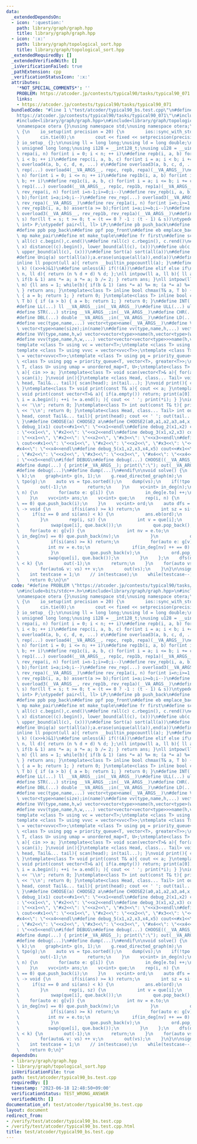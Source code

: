 ```yaml
---
data:
  _extendedDependsOn:
  - icon: ':question:'
    path: library/graph/graph.hpp
    title: library/graph/graph.hpp
  - icon: ':x:'
    path: library/graph/topological_sort.hpp
    title: library/graph/topological_sort.hpp
  _extendedRequiredBy: []
  _extendedVerifiedWith: []
  _isVerificationFailed: true
  _pathExtension: cpp
  _verificationStatusIcon: ':x:'
  attributes:
    '*NOT_SPECIAL_COMMENTS*': ''
    PROBLEM: https://atcoder.jp/contests/typical90/tasks/typical90_071
    links:
    - https://atcoder.jp/contests/typical90/tasks/typical90_071
  bundledCode: "#line 1 \"test/atcoder/typical90_bs.test.cpp\"\n#define PROBLEM \"\
    https://atcoder.jp/contests/typical90/tasks/typical90_071\"\n#include<bits/stdc++.h>\n\
    #include<library/graph/graph.hpp>\n#include<library/graph/topological_sort.hpp>\n\
    \nnamespace otera {}\nusing namespace std;\nusing namespace otera;\n\nstruct io_setup\
    \ {\n    io_setup(int precision = 20) {\n        ios::sync_with_stdio(false);\n\
    \        cin.tie(0);\n        cout << fixed << setprecision(precision);\n    }\n\
    } io_setup_ {};\n\nusing ll = long long;\nusing ld = long double;\nusing ull =\
    \ unsigned long long;\nusing i128 = __int128_t;\nusing u128 = __uint128_t;\n#define\
    \ repa(i, n) for(int i = 0; i < n; ++ i)\n#define repb(i, a, b) for(int i = a;\
    \ i < b; ++ i)\n#define repc(i, a, b, c) for(int i = a; i < b; i += c)\n#define\
    \ overload4(a, b, c, d, e, ...) e\n#define overload3(a, b, c, d, ...) d\n#define\
    \ rep(...) overload4(__VA_ARGS__, repc, repb, repa)(__VA_ARGS__)\n#define rep1a(i,\
    \ n) for(int i = 0; i <= n; ++ i)\n#define rep1b(i, a, b) for(int i = a; i <=\
    \ b; ++ i)\n#define rep1c(i, a, b, c) for(int i = a; i <= b; i += c)\n#define\
    \ rep1(...) overload4(__VA_ARGS__, rep1c, rep1b, rep1a)(__VA_ARGS__)\n#define\
    \ rev_repa(i, n) for(int i=n-1;i>=0;i--)\n#define rev_repb(i, a, b) assert(a >\
    \ b);for(int i=a;i>b;i--)\n#define rev_rep(...) overload3(__VA_ARGS__, rev_repb,\
    \ rev_repa)(__VA_ARGS__)\n#define rev_rep1a(i, n) for(int i=n;i>=1;i--)\n#define\
    \ rev_rep1b(i, a, b) assert(a >= b);for(int i=a;i>=b;i--)\n#define rev_rep1(...)\
    \ overload3(__VA_ARGS__, rev_rep1b, rev_rep1a)(__VA_ARGS__)\n#define for_subset(t,\
    \ s) for(ll t = s; t >= 0; t = (t == 0 ? -1 : (t - 1) & s))\ntypedef pair<int,\
    \ int> P;\ntypedef pair<ll, ll> LP;\n#define pb push_back\n#define pf push_front\n\
    #define ppb pop_back\n#define ppf pop_front\n#define eb emplace_back\n#define\
    \ mp make_pair\n#define mt make_tuple\n#define fr first\n#define sc second\n#define\
    \ all(c) c.begin(),c.end()\n#define rall(c) c.rbegin(), c.rend()\n#define lb(c,\
    \ x) distance((c).begin(), lower_bound(all(c), (x)))\n#define ub(c, x) distance((c).begin(),\
    \ upper_bound(all(c), (x)))\n#define Sort(a) sort(all(a))\n#define Rev(a) reverse(all(a))\n\
    #define Uniq(a) sort(all(a));a.erase(unique(all(a)),end(a))\n#define si(c) (int)(c).size()\n\
    inline ll popcnt(ull a){ return __builtin_popcountll(a); }\n#define kth_bit(x,\
    \ k) ((x>>k)&1)\n#define unless(A) if(!(A))\n#define elif else if\nll modulo(ll\
    \ n, ll d){ return (n % d + d) % d; };\nll intpow(ll a, ll b){ ll ans = 1; while(b){\
    \ if(b & 1) ans *= a; a *= a; b /= 2; } return ans; }\nll intpow(ll a, ll b, ll\
    \ m) {ll ans = 1; while(b){ if(b & 1) (ans *= a) %= m; (a *= a) %= m; b /= 2;\
    \ } return ans; }\ntemplate<class T> inline bool chmax(T& a, T b) { if (a < b)\
    \ { a = b; return 1; } return 0; }\ntemplate<class T> inline bool chmin(T& a,\
    \ T b) { if (a > b) { a = b; return 1; } return 0; }\n#define INT(...) int __VA_ARGS__;in(__VA_ARGS__)\n\
    #define LL(...) ll __VA_ARGS__;in(__VA_ARGS__)\n#define ULL(...) ull __VA_ARGS__;in(__VA_ARGS__)\n\
    #define STR(...) string __VA_ARGS__;in(__VA_ARGS__)\n#define CHR(...) char __VA_ARGS__;in(__VA_ARGS__)\n\
    #define DBL(...) double __VA_ARGS__;in(__VA_ARGS__)\n#define LD(...) ld __VA_ARGS__;in(__VA_ARGS__)\n\
    #define vec(type,name,...) vector<type>name(__VA_ARGS__)\n#define VEC(type,name,size)\
    \ vector<type>name(size);in(name)\n#define vv(type,name,h,...) vector<vector<type>>name(h,vector<type>(__VA_ARGS__))\n\
    #define VV(type,name,h,w) vector<vector<type>>name(h,vector<type>(w));in(name)\n\
    #define vvv(type,name,h,w,...) vector<vector<vector<type>>>name(h,vector<vector<type>>(w,vector<type>(__VA_ARGS__)))\n\
    template <class T> using vc = vector<T>;\ntemplate <class T> using vvc = vector<vc<T>>;\n\
    template <class T> using vvvc = vector<vvc<T>>;\ntemplate <class T> using vvvvc\
    \ = vector<vvvc<T>>;\ntemplate <class T> using pq = priority_queue<T>;\ntemplate\
    \ <class T> using pqg = priority_queue<T, vector<T>, greater<T>>;\ntemplate <class\
    \ T, class U> using umap = unordered_map<T, U>;\ntemplate<class T> void scan(T&\
    \ a){ cin >> a; }\ntemplate<class T> void scan(vector<T>& a){ for(auto&& i : a)\
    \ scan(i); }\nvoid in(){}\ntemplate <class Head, class... Tail> void in(Head&\
    \ head, Tail&... tail){ scan(head); in(tail...); }\nvoid print(){ cout << ' ';\
    \ }\ntemplate<class T> void print(const T& a){ cout << a; }\ntemplate<class T>\
    \ void print(const vector<T>& a){ if(a.empty()) return; print(a[0]); for(auto\
    \ i = a.begin(); ++i != a.end(); ){ cout << ' '; print(*i); } }\nint out(){ cout\
    \ << '\\n'; return 0; }\ntemplate<class T> int out(const T& t){ print(t); cout\
    \ << '\\n'; return 0; }\ntemplate<class Head, class... Tail> int out(const Head&\
    \ head, const Tail&... tail){ print(head); cout << ' '; out(tail...); return 0;\
    \ }\n#define CHOOSE(a) CHOOSE2 a\n#define CHOOSE2(a0,a1,a2,a3,a4,x,...) x\n#define\
    \ debug_1(x1) cout<<#x1<<\": \"<<x1<<endl\n#define debug_2(x1,x2) cout<<#x1<<\"\
    : \"<<x1<<\", \"#x2<<\": \"<<x2<<endl\n#define debug_3(x1,x2,x3) cout<<#x1<<\"\
    : \"<<x1<<\", \"#x2<<\": \"<<x2<<\", \"#x3<<\": \"<<x3<<endl\n#define debug_4(x1,x2,x3,x4)\
    \ cout<<#x1<<\": \"<<x1<<\", \"#x2<<\": \"<<x2<<\", \"#x3<<\": \"<<x3<<\", \"\
    #x4<<\": \"<<x4<<endl\n#define debug_5(x1,x2,x3,x4,x5) cout<<#x1<<\": \"<<x1<<\"\
    , \"#x2<<\": \"<<x2<<\", \"#x3<<\": \"<<x3<<\", \"#x4<<\": \"<<x4<<\", \"#x5<<\"\
    : \"<<x5<<endl\n#ifdef DEBUG\n#define debug(...) CHOOSE((__VA_ARGS__,debug_5,debug_4,debug_3,debug_2,debug_1,~))(__VA_ARGS__)\n\
    #define dump(...) { print(#__VA_ARGS__); print(\":\"); out(__VA_ARGS__); }\n#else\n\
    #define debug(...)\n#define dump(...)\n#endif\n\nvoid solve() {\n    INT(n, m,\
    \ k);\n    graph<int> g(n, 1);\n    g.read_directed_graph(m);\n    topological_sort<graph<int>>\
    \ tpo(g);\n    auto vs = tpo.sorted();\n    dump(vs);\n    if(!tpo.is_dag()) {\n\
    \        out(-1);\n        return;\n    }\n    vc<int> in_deg(n);\n    rep(i,\
    \ n) {\n        for(auto e: g[i]) {\n            in_deg[e.to] ++;\n        }\n\
    \    }\n    vvc<int> ans;\n    vc<int> que;\n    rep(i, n) {\n        if(in_deg[i]\
    \ == 0) que.push_back(i);\n    }\n    vc<int> ord;\n    auto dfs = [&](auto&&dfs)\
    \ -> void {\n        if(si(ans) >= k) return;\n        int sz = si(que);\n   \
    \     if(sz == 0 and si(ans) < k) {\n            ans.eb(ord);\n            return;\n\
    \        }\n        rep(i, sz) {\n            int v = que[i];\n            ord.push_back(v);\n\
    \            swap(que[i], que.back());\n            que.pop_back();\n        \
    \    for(auto e: g[v]) {\n                int nv = e.to;\n                if(--\
    \ in_deg[nv] == 0) que.push_back(nv);\n            }\n            dfs(dfs);\n\
    \            if(si(ans) >= k) return;\n            for(auto e: g[v]) {\n     \
    \           int nv = e.to;\n                if(in_deg[nv] ++ == 0) que.pop_back();\n\
    \            }\n            que.push_back(v);\n            ord.pop_back();\n \
    \           swap(que[i], que.back());\n        }\n    };\n    dfs(dfs);\n    if(si(ans)\
    \ < k) {\n        out(-1);\n        return;\n    }\n    for(auto vs: ans) {\n\
    \        for(auto& v: vs) ++ v;\n        out(vs);\n    }\n}\n\nsigned main() {\n\
    \    int testcase = 1;\n    // in(testcase);\n    while(testcase--) solve();\n\
    \    return 0;\n}\n"
  code: "#define PROBLEM \"https://atcoder.jp/contests/typical90/tasks/typical90_071\"\
    \n#include<bits/stdc++.h>\n#include<library/graph/graph.hpp>\n#include<library/graph/topological_sort.hpp>\n\
    \nnamespace otera {}\nusing namespace std;\nusing namespace otera;\n\nstruct io_setup\
    \ {\n    io_setup(int precision = 20) {\n        ios::sync_with_stdio(false);\n\
    \        cin.tie(0);\n        cout << fixed << setprecision(precision);\n    }\n\
    } io_setup_ {};\n\nusing ll = long long;\nusing ld = long double;\nusing ull =\
    \ unsigned long long;\nusing i128 = __int128_t;\nusing u128 = __uint128_t;\n#define\
    \ repa(i, n) for(int i = 0; i < n; ++ i)\n#define repb(i, a, b) for(int i = a;\
    \ i < b; ++ i)\n#define repc(i, a, b, c) for(int i = a; i < b; i += c)\n#define\
    \ overload4(a, b, c, d, e, ...) e\n#define overload3(a, b, c, d, ...) d\n#define\
    \ rep(...) overload4(__VA_ARGS__, repc, repb, repa)(__VA_ARGS__)\n#define rep1a(i,\
    \ n) for(int i = 0; i <= n; ++ i)\n#define rep1b(i, a, b) for(int i = a; i <=\
    \ b; ++ i)\n#define rep1c(i, a, b, c) for(int i = a; i <= b; i += c)\n#define\
    \ rep1(...) overload4(__VA_ARGS__, rep1c, rep1b, rep1a)(__VA_ARGS__)\n#define\
    \ rev_repa(i, n) for(int i=n-1;i>=0;i--)\n#define rev_repb(i, a, b) assert(a >\
    \ b);for(int i=a;i>b;i--)\n#define rev_rep(...) overload3(__VA_ARGS__, rev_repb,\
    \ rev_repa)(__VA_ARGS__)\n#define rev_rep1a(i, n) for(int i=n;i>=1;i--)\n#define\
    \ rev_rep1b(i, a, b) assert(a >= b);for(int i=a;i>=b;i--)\n#define rev_rep1(...)\
    \ overload3(__VA_ARGS__, rev_rep1b, rev_rep1a)(__VA_ARGS__)\n#define for_subset(t,\
    \ s) for(ll t = s; t >= 0; t = (t == 0 ? -1 : (t - 1) & s))\ntypedef pair<int,\
    \ int> P;\ntypedef pair<ll, ll> LP;\n#define pb push_back\n#define pf push_front\n\
    #define ppb pop_back\n#define ppf pop_front\n#define eb emplace_back\n#define\
    \ mp make_pair\n#define mt make_tuple\n#define fr first\n#define sc second\n#define\
    \ all(c) c.begin(),c.end()\n#define rall(c) c.rbegin(), c.rend()\n#define lb(c,\
    \ x) distance((c).begin(), lower_bound(all(c), (x)))\n#define ub(c, x) distance((c).begin(),\
    \ upper_bound(all(c), (x)))\n#define Sort(a) sort(all(a))\n#define Rev(a) reverse(all(a))\n\
    #define Uniq(a) sort(all(a));a.erase(unique(all(a)),end(a))\n#define si(c) (int)(c).size()\n\
    inline ll popcnt(ull a){ return __builtin_popcountll(a); }\n#define kth_bit(x,\
    \ k) ((x>>k)&1)\n#define unless(A) if(!(A))\n#define elif else if\nll modulo(ll\
    \ n, ll d){ return (n % d + d) % d; };\nll intpow(ll a, ll b){ ll ans = 1; while(b){\
    \ if(b & 1) ans *= a; a *= a; b /= 2; } return ans; }\nll intpow(ll a, ll b, ll\
    \ m) {ll ans = 1; while(b){ if(b & 1) (ans *= a) %= m; (a *= a) %= m; b /= 2;\
    \ } return ans; }\ntemplate<class T> inline bool chmax(T& a, T b) { if (a < b)\
    \ { a = b; return 1; } return 0; }\ntemplate<class T> inline bool chmin(T& a,\
    \ T b) { if (a > b) { a = b; return 1; } return 0; }\n#define INT(...) int __VA_ARGS__;in(__VA_ARGS__)\n\
    #define LL(...) ll __VA_ARGS__;in(__VA_ARGS__)\n#define ULL(...) ull __VA_ARGS__;in(__VA_ARGS__)\n\
    #define STR(...) string __VA_ARGS__;in(__VA_ARGS__)\n#define CHR(...) char __VA_ARGS__;in(__VA_ARGS__)\n\
    #define DBL(...) double __VA_ARGS__;in(__VA_ARGS__)\n#define LD(...) ld __VA_ARGS__;in(__VA_ARGS__)\n\
    #define vec(type,name,...) vector<type>name(__VA_ARGS__)\n#define VEC(type,name,size)\
    \ vector<type>name(size);in(name)\n#define vv(type,name,h,...) vector<vector<type>>name(h,vector<type>(__VA_ARGS__))\n\
    #define VV(type,name,h,w) vector<vector<type>>name(h,vector<type>(w));in(name)\n\
    #define vvv(type,name,h,w,...) vector<vector<vector<type>>>name(h,vector<vector<type>>(w,vector<type>(__VA_ARGS__)))\n\
    template <class T> using vc = vector<T>;\ntemplate <class T> using vvc = vector<vc<T>>;\n\
    template <class T> using vvvc = vector<vvc<T>>;\ntemplate <class T> using vvvvc\
    \ = vector<vvvc<T>>;\ntemplate <class T> using pq = priority_queue<T>;\ntemplate\
    \ <class T> using pqg = priority_queue<T, vector<T>, greater<T>>;\ntemplate <class\
    \ T, class U> using umap = unordered_map<T, U>;\ntemplate<class T> void scan(T&\
    \ a){ cin >> a; }\ntemplate<class T> void scan(vector<T>& a){ for(auto&& i : a)\
    \ scan(i); }\nvoid in(){}\ntemplate <class Head, class... Tail> void in(Head&\
    \ head, Tail&... tail){ scan(head); in(tail...); }\nvoid print(){ cout << ' ';\
    \ }\ntemplate<class T> void print(const T& a){ cout << a; }\ntemplate<class T>\
    \ void print(const vector<T>& a){ if(a.empty()) return; print(a[0]); for(auto\
    \ i = a.begin(); ++i != a.end(); ){ cout << ' '; print(*i); } }\nint out(){ cout\
    \ << '\\n'; return 0; }\ntemplate<class T> int out(const T& t){ print(t); cout\
    \ << '\\n'; return 0; }\ntemplate<class Head, class... Tail> int out(const Head&\
    \ head, const Tail&... tail){ print(head); cout << ' '; out(tail...); return 0;\
    \ }\n#define CHOOSE(a) CHOOSE2 a\n#define CHOOSE2(a0,a1,a2,a3,a4,x,...) x\n#define\
    \ debug_1(x1) cout<<#x1<<\": \"<<x1<<endl\n#define debug_2(x1,x2) cout<<#x1<<\"\
    : \"<<x1<<\", \"#x2<<\": \"<<x2<<endl\n#define debug_3(x1,x2,x3) cout<<#x1<<\"\
    : \"<<x1<<\", \"#x2<<\": \"<<x2<<\", \"#x3<<\": \"<<x3<<endl\n#define debug_4(x1,x2,x3,x4)\
    \ cout<<#x1<<\": \"<<x1<<\", \"#x2<<\": \"<<x2<<\", \"#x3<<\": \"<<x3<<\", \"\
    #x4<<\": \"<<x4<<endl\n#define debug_5(x1,x2,x3,x4,x5) cout<<#x1<<\": \"<<x1<<\"\
    , \"#x2<<\": \"<<x2<<\", \"#x3<<\": \"<<x3<<\", \"#x4<<\": \"<<x4<<\", \"#x5<<\"\
    : \"<<x5<<endl\n#ifdef DEBUG\n#define debug(...) CHOOSE((__VA_ARGS__,debug_5,debug_4,debug_3,debug_2,debug_1,~))(__VA_ARGS__)\n\
    #define dump(...) { print(#__VA_ARGS__); print(\":\"); out(__VA_ARGS__); }\n#else\n\
    #define debug(...)\n#define dump(...)\n#endif\n\nvoid solve() {\n    INT(n, m,\
    \ k);\n    graph<int> g(n, 1);\n    g.read_directed_graph(m);\n    topological_sort<graph<int>>\
    \ tpo(g);\n    auto vs = tpo.sorted();\n    dump(vs);\n    if(!tpo.is_dag()) {\n\
    \        out(-1);\n        return;\n    }\n    vc<int> in_deg(n);\n    rep(i,\
    \ n) {\n        for(auto e: g[i]) {\n            in_deg[e.to] ++;\n        }\n\
    \    }\n    vvc<int> ans;\n    vc<int> que;\n    rep(i, n) {\n        if(in_deg[i]\
    \ == 0) que.push_back(i);\n    }\n    vc<int> ord;\n    auto dfs = [&](auto&&dfs)\
    \ -> void {\n        if(si(ans) >= k) return;\n        int sz = si(que);\n   \
    \     if(sz == 0 and si(ans) < k) {\n            ans.eb(ord);\n            return;\n\
    \        }\n        rep(i, sz) {\n            int v = que[i];\n            ord.push_back(v);\n\
    \            swap(que[i], que.back());\n            que.pop_back();\n        \
    \    for(auto e: g[v]) {\n                int nv = e.to;\n                if(--\
    \ in_deg[nv] == 0) que.push_back(nv);\n            }\n            dfs(dfs);\n\
    \            if(si(ans) >= k) return;\n            for(auto e: g[v]) {\n     \
    \           int nv = e.to;\n                if(in_deg[nv] ++ == 0) que.pop_back();\n\
    \            }\n            que.push_back(v);\n            ord.pop_back();\n \
    \           swap(que[i], que.back());\n        }\n    };\n    dfs(dfs);\n    if(si(ans)\
    \ < k) {\n        out(-1);\n        return;\n    }\n    for(auto vs: ans) {\n\
    \        for(auto& v: vs) ++ v;\n        out(vs);\n    }\n}\n\nsigned main() {\n\
    \    int testcase = 1;\n    // in(testcase);\n    while(testcase--) solve();\n\
    \    return 0;\n}"
  dependsOn:
  - library/graph/graph.hpp
  - library/graph/topological_sort.hpp
  isVerificationFile: true
  path: test/atcoder/typical90_bs.test.cpp
  requiredBy: []
  timestamp: '2023-06-18 12:48:50+09:00'
  verificationStatus: TEST_WRONG_ANSWER
  verifiedWith: []
documentation_of: test/atcoder/typical90_bs.test.cpp
layout: document
redirect_from:
- /verify/test/atcoder/typical90_bs.test.cpp
- /verify/test/atcoder/typical90_bs.test.cpp.html
title: test/atcoder/typical90_bs.test.cpp
---
```

